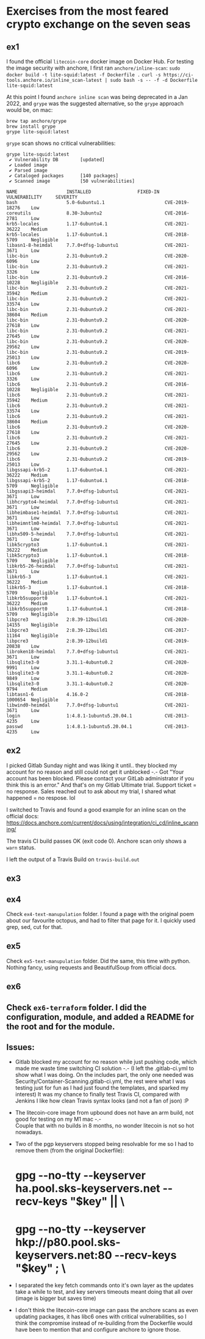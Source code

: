 # Exercises from the most feared crypto exchange on the seven seas

## ex1
I found the official `litecoin-core` docker image on Docker Hub.
For testing the image security with anchore, I first ran `anchore/inline-scan`:
`sudo docker build -t lite-squid:latest -f Dockerfile .`
`curl -s https://ci-tools.anchore.io/inline_scan-latest | sudo bash -s -- -f -d Dockerfile lite-squid:latest`

At this point I found `anchore inline scan` was being deprecated in a Jan 2022, and `grype` was the suggested alternative, so the `grype` approach would be, on mac:
```
brew tap anchore/grype
brew install grype
grype lite-squid:latest
```
`grype` scan shows no critical vulnerabilities:
```
grype lite-squid:latest
 ✔ Vulnerability DB        [updated]
 ✔ Loaded image
 ✔ Parsed image
 ✔ Cataloged packages      [140 packages]
 ✔ Scanned image           [50 vulnerabilities]

NAME                  INSTALLED                 FIXED-IN  VULNERABILITY     SEVERITY
bash                  5.0-6ubuntu1.1                      CVE-2019-18276    Low
coreutils             8.30-3ubuntu2                       CVE-2016-2781     Low
krb5-locales          1.17-6ubuntu4.1                     CVE-2021-36222    Medium
krb5-locales          1.17-6ubuntu4.1                     CVE-2018-5709     Negligible
libasn1-8-heimdal     7.7.0+dfsg-1ubuntu1                 CVE-2021-3671     Low
libc-bin              2.31-0ubuntu9.2                     CVE-2020-6096     Low
libc-bin              2.31-0ubuntu9.2                     CVE-2021-3326     Low
libc-bin              2.31-0ubuntu9.2                     CVE-2016-10228    Negligible
libc-bin              2.31-0ubuntu9.2                     CVE-2021-35942    Medium
libc-bin              2.31-0ubuntu9.2                     CVE-2021-33574    Low
libc-bin              2.31-0ubuntu9.2                     CVE-2021-38604    Medium
libc-bin              2.31-0ubuntu9.2                     CVE-2020-27618    Low
libc-bin              2.31-0ubuntu9.2                     CVE-2021-27645    Low
libc-bin              2.31-0ubuntu9.2                     CVE-2020-29562    Low
libc-bin              2.31-0ubuntu9.2                     CVE-2019-25013    Low
libc6                 2.31-0ubuntu9.2                     CVE-2020-6096     Low
libc6                 2.31-0ubuntu9.2                     CVE-2021-3326     Low
libc6                 2.31-0ubuntu9.2                     CVE-2016-10228    Negligible
libc6                 2.31-0ubuntu9.2                     CVE-2021-35942    Medium
libc6                 2.31-0ubuntu9.2                     CVE-2021-33574    Low
libc6                 2.31-0ubuntu9.2                     CVE-2021-38604    Medium
libc6                 2.31-0ubuntu9.2                     CVE-2020-27618    Low
libc6                 2.31-0ubuntu9.2                     CVE-2021-27645    Low
libc6                 2.31-0ubuntu9.2                     CVE-2020-29562    Low
libc6                 2.31-0ubuntu9.2                     CVE-2019-25013    Low
libgssapi-krb5-2      1.17-6ubuntu4.1                     CVE-2021-36222    Medium
libgssapi-krb5-2      1.17-6ubuntu4.1                     CVE-2018-5709     Negligible
libgssapi3-heimdal    7.7.0+dfsg-1ubuntu1                 CVE-2021-3671     Low
libhcrypto4-heimdal   7.7.0+dfsg-1ubuntu1                 CVE-2021-3671     Low
libheimbase1-heimdal  7.7.0+dfsg-1ubuntu1                 CVE-2021-3671     Low
libheimntlm0-heimdal  7.7.0+dfsg-1ubuntu1                 CVE-2021-3671     Low
libhx509-5-heimdal    7.7.0+dfsg-1ubuntu1                 CVE-2021-3671     Low
libk5crypto3          1.17-6ubuntu4.1                     CVE-2021-36222    Medium
libk5crypto3          1.17-6ubuntu4.1                     CVE-2018-5709     Negligible
libkrb5-26-heimdal    7.7.0+dfsg-1ubuntu1                 CVE-2021-3671     Low
libkrb5-3             1.17-6ubuntu4.1                     CVE-2021-36222    Medium
libkrb5-3             1.17-6ubuntu4.1                     CVE-2018-5709     Negligible
libkrb5support0       1.17-6ubuntu4.1                     CVE-2021-36222    Medium
libkrb5support0       1.17-6ubuntu4.1                     CVE-2018-5709     Negligible
libpcre3              2:8.39-12build1                     CVE-2020-14155    Negligible
libpcre3              2:8.39-12build1                     CVE-2017-11164    Negligible
libpcre3              2:8.39-12build1                     CVE-2019-20838    Low
libroken18-heimdal    7.7.0+dfsg-1ubuntu1                 CVE-2021-3671     Low
libsqlite3-0          3.31.1-4ubuntu0.2                   CVE-2020-9991     Low
libsqlite3-0          3.31.1-4ubuntu0.2                   CVE-2020-9849     Low
libsqlite3-0          3.31.1-4ubuntu0.2                   CVE-2020-9794     Medium
libtasn1-6            4.16.0-2                            CVE-2018-1000654  Negligible
libwind0-heimdal      7.7.0+dfsg-1ubuntu1                 CVE-2021-3671     Low
login                 1:4.8.1-1ubuntu5.20.04.1            CVE-2013-4235     Low
passwd                1:4.8.1-1ubuntu5.20.04.1            CVE-2013-4235     Low
```

## ex2
I picked Gitlab Sunday night and was liking it until.. they blocked my account for no reason and still could not get it unblocked -.-
Got "Your account has been blocked. Please contact your GitLab administrator if you think this is an error."
And that's on my Gitlab Ultimate trial. 
Support ticket = no response. 
Sales reached out to ask about my trial, I shared what happened = no respose. lol

I switched to Travis and found a good example for an inline scan on the official docs:
https://docs.anchore.com/current/docs/using/integration/ci_cd/inline_scanning/

The travis CI build passes OK (exit code 0). Anchore scan only shows a `warn` status.

I left the output of a Travis Build on `travis-build.out`

## ex3


## ex4
Check `ex4-text-manupulation` folder.
I found a page with the original poem about our favourite octopus, and had to filter that page for it.
I quickly used grep, sed, cut for that. 

## ex5
Check `ex5-text-manupulation` folder.
Did the same, this time with python. Nothing fancy, using requests and BeautifulSoup from official docs.


## ex6
Check `ex6-terraform` folder.
I did the configuration, module, and added a README for the root and for the module.
---

## Issues:
* Gitlab blocked my account for no reason while just pushing code, which made me waste time switching CI solution -.-
(I left the .gitlab-ci.yml to show what I was doing. On the includes part, the only one needed was Security/Container-Scanning.gitlab-ci.yml, the rest were what I was testing just for fun as I had just found the templates, and sparked my interest)
It was my chance to finally test Travis CI, compared with Jenkins I like how clean Travis syntax looks (and not a fan of json) :P

* The litecoin-core image from upbound does not have an arm build, not good for testing on my M1 mac -.-  
Couple that with no builds in 8 months, no wonder litecoin is not so hot nowadays.

* Two of the pgp keyservers stopped being resolvable for me so I had to remove them (from the original Dockerfile):
    # gpg --no-tty --keyserver ha.pool.sks-keyservers.net --recv-keys "$key" || \
    # gpg --no-tty --keyserver hkp://p80.pool.sks-keyservers.net:80 --recv-keys "$key" ; \

* I separated the key fetch commands onto it's own layer as the updates take a while to test, and key servers timeouts meant doing that all over (image is bigger but saves time)

* I don't think the litecoin-core image can pass the anchore scans as even updating packages, it has libc6 ones with critical vulnerabilities,
so I think the compromise instead of re-building from the Dockerfile would have been to mention that and configure anchore to ignore those.
